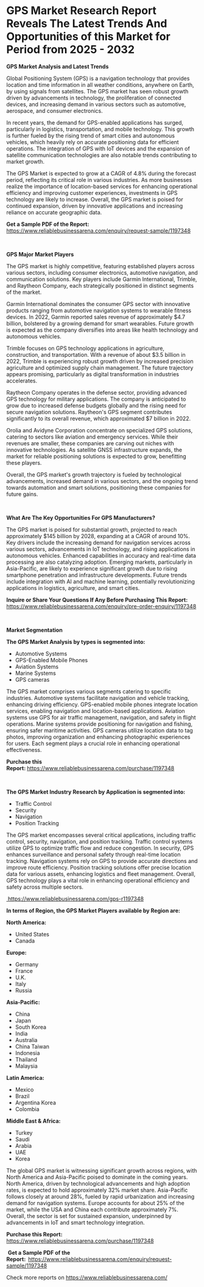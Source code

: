 <p><h1>GPS Market Research Report Reveals The Latest Trends And Opportunities of this Market for Period from 2025 - 2032</h1></p><p><strong>GPS Market Analysis and Latest Trends</strong></p>
<p><p>Global Positioning System (GPS) is a navigation technology that provides location and time information in all weather conditions, anywhere on Earth, by using signals from satellites. The GPS market has seen robust growth driven by advancements in technology, the proliferation of connected devices, and increasing demand in various sectors such as automotive, aerospace, and consumer electronics.</p><p>In recent years, the demand for GPS-enabled applications has surged, particularly in logistics, transportation, and mobile technology. This growth is further fueled by the rising trend of smart cities and autonomous vehicles, which heavily rely on accurate positioning data for efficient operations. The integration of GPS with IoT devices and the expansion of satellite communication technologies are also notable trends contributing to market growth.</p><p>The GPS Market is expected to grow at a CAGR of 4.8% during the forecast period, reflecting its critical role in various industries. As more businesses realize the importance of location-based services for enhancing operational efficiency and improving customer experiences, investments in GPS technology are likely to increase. Overall, the GPS market is poised for continued expansion, driven by innovative applications and increasing reliance on accurate geographic data.</p></p>
<p><strong>Get a Sample PDF of the Report:&nbsp;</strong> <a href="https://www.reliablebusinessarena.com/enquiry/request-sample/1197348?utm_campaign=2477&utm_medium=2&utm_source=Github&utm_content=ia&utm_term=15022025&utm_id=gps">https://www.reliablebusinessarena.com/enquiry/request-sample/1197348</a></p>
<p>&nbsp;</p>
<p><strong>GPS Major Market Players</strong></p>
<p><p>The GPS market is highly competitive, featuring established players across various sectors, including consumer electronics, automotive navigation, and communication solutions. Key players include Garmin International, Trimble, and Raytheon Company, each strategically positioned in distinct segments of the market.</p><p>Garmin International dominates the consumer GPS sector with innovative products ranging from automotive navigation systems to wearable fitness devices. In 2022, Garmin reported sales revenue of approximately $4.7 billion, bolstered by a growing demand for smart wearables. Future growth is expected as the company diversifies into areas like health technology and autonomous vehicles.</p><p>Trimble focuses on GPS technology applications in agriculture, construction, and transportation. With a revenue of about $3.5 billion in 2022, Trimble is experiencing robust growth driven by increased precision agriculture and optimized supply chain management. The future trajectory appears promising, particularly as digital transformation in industries accelerates.</p><p>Raytheon Company operates in the defense sector, providing advanced GPS technology for military applications. The company is anticipated to grow due to increased defense budgets globally and the rising need for secure navigation solutions. Raytheon's GPS segment contributes significantly to its overall revenue, which approximated $7 billion in 2022.</p><p>Orolia and Avidyne Corporation concentrate on specialized GPS solutions, catering to sectors like aviation and emergency services. While their revenues are smaller, these companies are carving out niches with innovative technologies. As satellite GNSS infrastructure expands, the market for reliable positioning solutions is expected to grow, benefitting these players.</p><p>Overall, the GPS market's growth trajectory is fueled by technological advancements, increased demand in various sectors, and the ongoing trend towards automation and smart solutions, positioning these companies for future gains.</p></p>
<p>&nbsp;</p>
<p><strong>What Are The Key Opportunities For GPS Manufacturers?</strong></p>
<p><p>The GPS market is poised for substantial growth, projected to reach approximately $145 billion by 2028, expanding at a CAGR of around 10%. Key drivers include the increasing demand for navigation services across various sectors, advancements in IoT technology, and rising applications in autonomous vehicles. Enhanced capabilities in accuracy and real-time data processing are also catalyzing adoption. Emerging markets, particularly in Asia-Pacific, are likely to experience significant growth due to rising smartphone penetration and infrastructure developments. Future trends include integration with AI and machine learning, potentially revolutionizing applications in logistics, agriculture, and smart cities.</p></p>
<p><strong>Inquire or Share Your Questions If Any Before Purchasing This Report:</strong> <a href="https://www.reliablebusinessarena.com/enquiry/pre-order-enquiry/1197348?utm_campaign=2477&utm_medium=2&utm_source=Github&utm_content=ia&utm_term=15022025&utm_id=gps">https://www.reliablebusinessarena.com/enquiry/pre-order-enquiry/1197348</a></p>
<p>&nbsp;</p>
<p><strong>Market Segmentation</strong></p>
<p><strong>The GPS Market Analysis by types is segmented into:</strong></p>
<p><ul><li>Automotive Systems</li><li>GPS-Enabled Mobile Phones</li><li>Aviation Systems</li><li>Marine Systems</li><li>GPS cameras</li></ul></p>
<p><p>The GPS market comprises various segments catering to specific industries. Automotive systems facilitate navigation and vehicle tracking, enhancing driving efficiency. GPS-enabled mobile phones integrate location services, enabling navigation and location-based applications. Aviation systems use GPS for air traffic management, navigation, and safety in flight operations. Marine systems provide positioning for navigation and fishing, ensuring safer maritime activities. GPS cameras utilize location data to tag photos, improving organization and enhancing photographic experiences for users. Each segment plays a crucial role in enhancing operational effectiveness.</p></p>
<p><strong>Purchase this Report:&nbsp;</strong><a href="https://www.reliablebusinessarena.com/purchase/1197348?utm_campaign=2477&utm_medium=2&utm_source=Github&utm_content=ia&utm_term=15022025&utm_id=gps">https://www.reliablebusinessarena.com/purchase/1197348</a></p>
<p>&nbsp;</p>
<p><strong>The GPS Market Industry Research by Application is segmented into:</strong></p>
<p><ul><li>Traffic Control</li><li>Security</li><li>Navigation</li><li>Position Tracking</li></ul></p>
<p><p>The GPS market encompasses several critical applications, including traffic control, security, navigation, and position tracking. Traffic control systems utilize GPS to optimize traffic flow and reduce congestion. In security, GPS enhances surveillance and personal safety through real-time location tracking. Navigation systems rely on GPS to provide accurate directions and improve route efficiency. Position tracking solutions offer precise location data for various assets, enhancing logistics and fleet management. Overall, GPS technology plays a vital role in enhancing operational efficiency and safety across multiple sectors.</p></p>
<p><a href="https://www.reliablebusinessarena.com/gps-r1197348?utm_campaign=2477&utm_medium=2&utm_source=Github&utm_content=ia&utm_term=15022025&utm_id=gps">&nbsp;https://www.reliablebusinessarena.com/gps-r1197348</a></p>
<p><strong>In terms of Region, the GPS Market Players available by Region are:</strong></p>
<p>
    <p> <strong> North America: </strong>
        <ul>
            <li>United States</li>
            <li>Canada</li>
        </ul>
        </p> 
    <p> <strong> Europe: </strong>
        <ul>
            <li>Germany</li>
            <li>France</li>
            <li>U.K.</li>
            <li>Italy</li>
            <li>Russia</li>
        </ul>
        </p> 
    <p> <strong> Asia-Pacific: </strong>
        <ul>
            <li>China</li>
            <li>Japan</li>
            <li>South Korea</li>
            <li>India</li>
            <li>Australia</li>
            <li>China Taiwan</li>
            <li>Indonesia</li>
            <li>Thailand</li>
            <li>Malaysia</li>
        </ul>
        </p> 
    <p> <strong> Latin America: </strong>
        <ul>
            <li>Mexico</li>
            <li>Brazil</li>
            <li>Argentina Korea</li>
            <li>Colombia</li>
        </ul>
        </p> 
    <p> <strong> Middle East & Africa: </strong>
        <ul>
            <li>Turkey</li>
            <li>Saudi</li>
            <li>Arabia</li>
            <li>UAE</li>
            <li>Korea</li>
        </ul>
    </p>
    </p>
<p><p>The global GPS market is witnessing significant growth across regions, with North America and Asia-Pacific poised to dominate in the coming years. North America, driven by technological advancements and high adoption rates, is expected to hold approximately 32% market share. Asia-Pacific follows closely at around 28%, fueled by rapid urbanization and increasing demand for navigation systems. Europe accounts for about 25% of the market, while the USA and China each contribute approximately 7%. Overall, the sector is set for sustained expansion, underpinned by advancements in IoT and smart technology integration.</p></p>
<p><strong>Purchase this Report: </strong><a href="https://www.reliablebusinessarena.com/purchase/1197348?utm_campaign=2477&utm_medium=2&utm_source=Github&utm_content=ia&utm_term=15022025&utm_id=gps">https://www.reliablebusinessarena.com/purchase/1197348</a></p>
<p>&nbsp;<strong>Get a Sample PDF of the Report:&nbsp;&nbsp;</strong><a href="https://www.reliablebusinessarena.com/enquiry/request-sample/1197348?utm_campaign=2477&utm_medium=2&utm_source=Github&utm_content=ia&utm_term=15022025&utm_id=gps">https://www.reliablebusinessarena.com/enquiry/request-sample/1197348</a></p>
<p><strong></strong></p>
<p>Check more reports on <a href="https://www.reliablebusinessarena.com/?utm_campaign=2477&utm_medium=2&utm_source=Github&utm_content=ia&utm_term=15022025&utm_id=gps">https://www.reliablebusinessarena.com/</a></p>